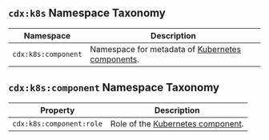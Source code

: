 ## `cdx:k8s` Namespace Taxonomy

| Namespace           | Description                                                                                                  |
| ------------------- | ------------------------------------------------------------------------------------------------------------ |
| `cdx:k8s:component` | Namespace for metadata of [Kubernetes components](https://kubernetes.io/docs/concepts/overview/components/). |

## `cdx:k8s:component` Namespace Taxonomy

| Property                 | Description                                                                                       |
| ------------------------ | ------------------------------------------------------------------------------------------------- |
| `cdx:k8s:component:role` | Role of the [Kubernetes component](https://kubernetes.io/docs/concepts/overview/components/).     |
